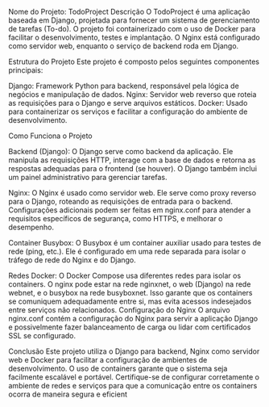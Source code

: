 Nome do Projeto: TodoProject
Descrição
O TodoProject é uma aplicação baseada em Django, projetada para fornecer um sistema de gerenciamento de tarefas (To-do). O projeto foi containerizado com o uso de Docker para facilitar o desenvolvimento, testes e implantação. O Nginx está configurado como servidor web, enquanto o serviço de backend roda em Django.

Estrutura do Projeto
Este projeto é composto pelos seguintes componentes principais:

Django: Framework Python para backend, responsável pela lógica de negócios e manipulação de dados.
Nginx: Servidor web reverso que roteia as requisições para o Django e serve arquivos estáticos.
Docker: Usado para containerizar os serviços e facilitar a configuração do ambiente de desenvolvimento.



Como Funciona o Projeto

Backend (Django):
O Django serve como backend da aplicação. Ele manipula as requisições HTTP, interage com a base de dados e retorna as respostas adequadas para o frontend (se houver).
O Django também inclui um painel administrativo para gerenciar tarefas.

Nginx:
O Nginx é usado como servidor web. Ele serve como proxy reverso para o Django, roteando as requisições de entrada para o backend.
Configurações adicionais podem ser feitas em nginx.conf para atender a requisitos específicos de segurança, como HTTPS, e melhorar o desempenho.

Container Busybox:
O Busybox é um container auxiliar usado para testes de rede (ping, etc.). Ele é configurado em uma rede separada para isolar o tráfego de rede do Nginx e do Django.


Redes Docker:
O Docker Compose usa diferentes redes para isolar os containers. O nginx pode estar na rede nginxnet, o web (Django) na rede webnet, e o busybox na rede busyboxnet.
Isso garante que os containers se comuniquem adequadamente entre si, mas evita acessos indesejados entre serviços não relacionados.
Configuração do Nginx
O arquivo nginx.conf contém a configuração do Nginx para servir a aplicação Django e possivelmente fazer balanceamento de carga ou lidar com certificados SSL se configurado.


Conclusão
Este projeto utiliza o Django para backend, Nginx como servidor web e Docker para facilitar a configuração de ambientes de desenvolvimento. O uso de containers garante que o sistema seja facilmente escalável e portável. Certifique-se de configurar corretamente o ambiente de redes e serviços para que a comunicação entre os containers ocorra de maneira segura e eficient